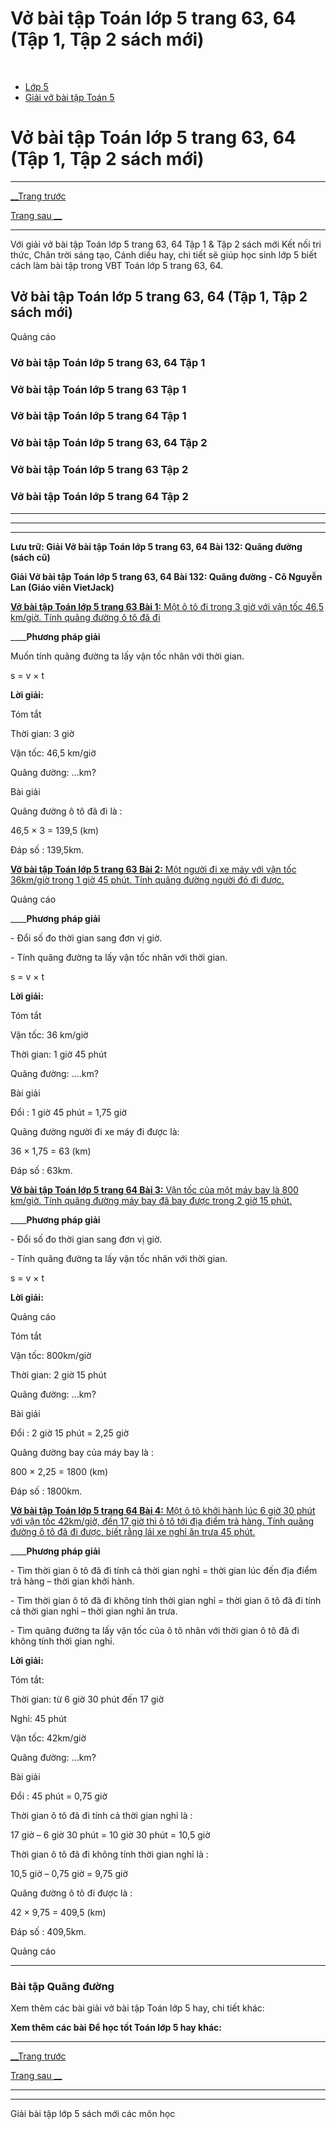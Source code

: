 # Vở bài tập Toán lớp 5 trang 63, 64 (Tập 1, Tập 2 sách mới)

﻿

  * [Lớp 5](https://vietjack.com/series/lop-5.jsp)
  * [Giải vở bài tập Toán 5](https://vietjack.com/giai-vo-bai-tap-toan-5/index.jsp)



# Vở bài tập Toán lớp 5 trang 63, 64 (Tập 1, Tập 2 sách mới)

* * *

[__Trang trước](https://vietjack.com/giai-vo-bai-tap-toan-5/bai-131-luyen-tap.jsp)

[Trang sau __](https://vietjack.com/giai-vo-bai-tap-toan-5/bai-133-luyen-tap.jsp)

* * *

Với giải vở bài tập Toán lớp 5 trang 63, 64 Tập 1 & Tập 2 sách mới Kết nối tri thức, Chân trời sáng tạo, Cánh diều hay, chi tiết sẽ giúp học sinh lớp 5 biết cách làm bài tập trong VBT Toán lớp 5 trang 63, 64.

## Vở bài tập Toán lớp 5 trang 63, 64 (Tập 1, Tập 2 sách mới)

Quảng cáo

### Vở bài tập Toán lớp 5 trang 63, 64 Tập 1

### Vở bài tập Toán lớp 5 trang 63 Tập 1

### Vở bài tập Toán lớp 5 trang 64 Tập 1

### Vở bài tập Toán lớp 5 trang 63, 64 Tập 2

### Vở bài tập Toán lớp 5 trang 63 Tập 2

### Vở bài tập Toán lớp 5 trang 64 Tập 2

* * *

* * *

* * *

**Lưu trữ: Giải Vở bài tập Toán lớp 5 trang 63, 64 Bài 132: Quãng đường (sách cũ)**

**Giải Vở bài tập Toán lớp 5 trang 63, 64 Bài 132: Quãng đường - Cô Nguyễn Lan (Giáo viên VietJack)**

[**Vở bài tập Toán lớp 5 trang 63 Bài 1:** Một ô tô đi trong 3 giờ với vận tốc 46,5 km/giờ. Tính quãng đường ô tô đã đi](https://vietjack.com/giai-vo-bai-tap-toan-5/bai-1-trang-63-vbt-toan-5-tap-2.jsp)

____**Phương pháp giải**

Muốn tính quãng đường ta lấy vận tốc nhân với thời gian.

s = v × t

**Lời giải:**

Tóm tắt

Thời gian: 3 giờ

Vận tốc: 46,5 km/giờ

Quãng đường: ...km?

Bài giải

Quãng đường ô tô đã đi là :

46,5 × 3 = 139,5 (km)

Đáp số : 139,5km.

[**Vở bài tập Toán lớp 5 trang 63 Bài 2:** Một người đi xe máy với vận tốc 36km/giờ trong 1 giờ 45 phút. Tính quãng đường người đó đi được.](https://vietjack.com/giai-vo-bai-tap-toan-5/bai-2-trang-63-vbt-toan-5-tap-2.jsp)

Quảng cáo

____**Phương pháp giải**

\- Đổi số đo thời gian sang đơn vị giờ.

\- Tính quãng đường ta lấy vận tốc nhân với thời gian.

s = v × t

**Lời giải:**

Tóm tắt

Vận tốc: 36 km/giờ

Thời gian: 1 giờ 45 phút

Quãng đường: ....km?

Bài giải

Đổi : 1 giờ 45 phút = 1,75 giờ

Quãng đường người đi xe máy đi được là:

36 × 1,75 = 63 (km)

Đáp số : 63km.

[**Vở bài tập Toán lớp 5 trang 64 Bài 3:** Vận tốc của một máy bay là 800 km/giờ. Tính quãng đường máy bay đã bay được trong 2 giờ 15 phút.](https://vietjack.com/giai-vo-bai-tap-toan-5/bai-3-trang-64-vbt-toan-5-tap-2.jsp)

____**Phương pháp giải**

\- Đổi số đo thời gian sang đơn vị giờ.

\- Tính quãng đường ta lấy vận tốc nhân với thời gian.

s = v × t

**Lời giải:**

Quảng cáo

Tóm tắt

Vận tốc: 800km/giờ

Thời gian: 2 giờ 15 phút

Quãng đường: ...km?

Bài giải

Đổi : 2 giờ 15 phút = 2,25 giờ

Quãng đường bay của máy bay là :

800 × 2,25 = 1800 (km)

Đáp số : 1800km.

[**Vở bài tập Toán lớp 5 trang 64 Bài 4:** Một ô tô khởi hành lúc 6 giờ 30 phút với vận tốc 42km/giờ, đến 17 giờ thì ô tô tới địa điểm trả hàng. Tính quãng đường ô tô đã đi được, biết rằng lái xe nghỉ ăn trưa 45 phút.](https://vietjack.com/giai-vo-bai-tap-toan-5/bai-4-trang-64-vbt-toan-5-tap-2.jsp)

____**Phương pháp giải**

\- Tìm thời gian ô tô đã đi tính cả thời gian nghỉ = thời gian lúc đến địa điểm trả hàng – thời gian khởi hành.

\- Tìm thời gian ô tô đã đi không tính thời gian nghỉ = thời gian ô tô đã đi tính cả thời gian nghỉ – thời gian nghỉ ăn trưa.

\- Tìm quãng đường ta lấy vận tốc của ô tô nhân với thời gian ô tô đã đi không tính thời gian nghỉ. 

**Lời giải:**

Tóm tắt:

Thời gian: từ 6 giờ 30 phút đến 17 giờ

Nghỉ: 45 phút

Vận tốc: 42km/giờ

Quãng đường: ...km?

Bài giải

Đổi : 45 phút = 0,75 giờ

Thời gian ô tô đã đi tính cả thời gian nghỉ là :

17 giờ – 6 giờ 30 phút = 10 giờ 30 phút = 10,5 giờ

Thời gian ô tô đã đi không tính thời gian nghỉ là :

10,5 giờ – 0,75 giờ = 9,75 giờ

Quãng đường ô tô đi được là :

42 × 9,75 = 409,5 (km)

Đáp số : 409,5km.

Quảng cáo

* * *

### **Bài tập Quãng đường**

Xem thêm các bài giải vở bài tập Toán lớp 5 hay, chi tiết khác:

**Xem thêm các bài Để học tốt Toán lớp 5 hay khác:**

* * *

[__Trang trước](https://vietjack.com/giai-vo-bai-tap-toan-5/bai-131-luyen-tap.jsp)

[Trang sau __](https://vietjack.com/giai-vo-bai-tap-toan-5/bai-133-luyen-tap.jsp)

* * *

* * *

Giải bài tập lớp 5 sách mới các môn học
